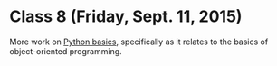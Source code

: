 # Class 8 (Friday, Sept. 11, 2015)

More work on [Python basics](https://github.com/cjdd3b/advanced-data-journalism/blob/master/class6/python-basics.md), specifically as it relates to the basics of object-oriented programming.
